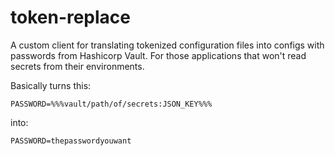 # token-replace

A custom client for translating tokenized configuration files into configs with passwords from Hashicorp Vault.  For those applications that won't read secrets from their environments.

Basically turns this:

```
PASSWORD=%%%vault/path/of/secrets:JSON_KEY%%%
```

into:

```
PASSWORD=thepasswordyouwant
```
